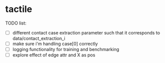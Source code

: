 # tactile
TODO list:
- [ ] different contact case extraction parameter such that it corresponds to data/contact_extraction_i
- [ ] make sure i'm handling case[0] correctly
- [ ] logging functionality for training and benchmarking
- [ ] explore effect of edge attr and X as pos